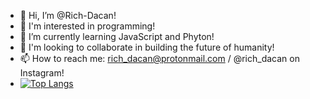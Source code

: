 - 👋 Hi, I’m @Rich-Dacan!
- 👀 I'm interested in programming!
- 🌱 I’m currently learning JavaScript and Phyton! 
- 💞️ I'm looking to collaborate in building the future of humanity!
- 📫 How to reach me: rich_dacan@protonmail.com / @rich_dacan on Instagram!
- [![Top Langs](https://github-readme-stats.vercel.app/api/top-langs/?username=Rich-Dacan&layout=compact)](https://github.com/anuraghazra/github-readme-stats)


<!---
Rich-Dacan/Rich-Dacan is a ✨ special ✨ repository because its `README.md` (this file) appears on your GitHub profile.
You can click the Preview link to take a look at your changes.
--->
